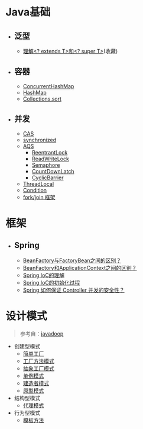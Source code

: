 # Java基础
- ## 泛型
    - [理解<? extends T>和<? super T>](/mds/java-base/jb-1.md)(收藏)

- ## 容器
    -   [ConcurrentHashMap](/mds/concurrency/c-1.md)
    -   [HashMap](/mds/concurrency/c-2.md)
    -   [Collections.sort](/mds/java-base/jb-2.md)

- ## 并发
    -   [CAS](/mds/concurrency/c-3.md)
    -   [synchronized](/mds/concurrency/c-4.md)
    -   [AQS](/mds/concurrency/c-5.md)
        -   [ReentrantLock](/mds/concurrency/c-5-1.md)
        -   [ReadWriteLock](/mds/concurrency/c-5-2.md)
        -   [Semaphore](/mds/concurrency/c-5-3.md)
        -   [CountDownLatch](/mds/concurrency/c-5-4.md)
        -   [CyclicBarrier](/mds/concurrency/c-5-5.md)
    -   [ThreadLocal](/mds/concurrency/c-6.md)
    -   [Condition](/mds/concurrency/c-7.md)
    -   [fork/join 框架](/mds/concurrency/c-8.md)

# 框架
- ## Spring
    -   [BeanFactory与FactoryBean之间的区别？](/mds/spring/sp-1.md)
    -   [BeanFactory和ApplicationContext之间的区别？](/mds/spring/sp-2.md) 
    -   [Spring IoC的理解](/mds/spring/sp-3.md)
    -   [Spring IoC的初始化过程](/mds/spring/sp-4.md)
    -   [Spring 如何保证 Controller 并发的安全性？](/mds/spring/sp-5.md)

# 设计模式

> 参考自：[javadoop](https://javadoop.com/post/design-pattern)
-   创建型模式
    -   [简单工厂](/mds/design-model/ds-create-0.md)
    -   [工厂方法模式](/mds/design-model/ds-create-1.md)
    -   [抽象工厂模式](#user-content-ds-2)
    -   [单例模式](#user-content-ds-3)
    -   [建造者模式](#user-content-ds-4)
    -   [原型模式](#user-content-ds-5)
-   结构型模式
    -   [代理模式](/mds/design-model/ds-structure-0.md)
-   行为型模式
    -   [模板方法](/mds/design-model/ds-behavior-0.md)